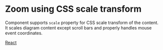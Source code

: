 # Zoom using CSS scale transform

Component supports `scale` property for CSS scale transform of the content. It scales diagram content except scroll bars and properly handles mouse event coordinates.

[React](../src/Samples/ZoomWithCSSScaleTransform.js)
